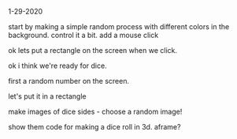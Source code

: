 1-29-2020



start by making a simple random process with different colors in the background.
control it a bit.
add a mouse click

ok lets put a rectangle  on the screen when we click.

ok i think we're ready for dice.

first a random number on the screen.

let's put it in a rectangle


make images of dice sides - choose a random image!


show them code for making a dice roll in 3d.  aframe?







